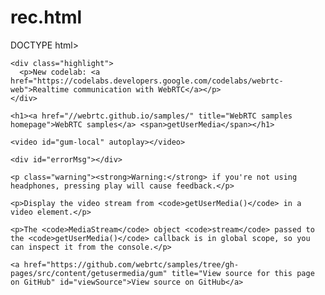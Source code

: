 # rec.html
DOCTYPE html>
<!--
 *  Copyright (c) 2015 The WebRTC project authors. All Rights Reserved.
 *
 *  Use of this source code is governed by a BSD-style license
 *  that can be found in the LICENSE file in the root of the source
 *  tree.
-->
<html>
<head>

  <meta charset="utf-8">
  <meta name="description" content="WebRTC code samples">
  <meta name="viewport" content="width=device-width, user-scalable=yes, initial-scale=1, maximum-scale=1">
  <meta itemprop="description" content="Client-side WebRTC code samples">
  <meta itemprop="image" content="../../../images/webrtc-icon-192x192.png">
  <meta itemprop="name" content="WebRTC code samples">
  <meta name="mobile-web-app-capable" content="yes">
  <meta id="theme-color" name="theme-color" content="#ffffff">

  <base target="_blank">

  <title>getUserMedia</title>

  <link rel="icon" sizes="192x192" href="../../../images/webrtc-icon-192x192.png">
  <link href="//fonts.googleapis.com/css?family=Roboto:300,400,500,700" rel="stylesheet" type="text/css">
  <link rel="stylesheet" href="../../../css/main.css">

</head>

<body>

  <div id="container">

    <div class="highlight">
      <p>New codelab: <a href="https://codelabs.developers.google.com/codelabs/webrtc-web">Realtime communication with WebRTC</a></p>
    </div>

    <h1><a href="//webrtc.github.io/samples/" title="WebRTC samples homepage">WebRTC samples</a> <span>getUserMedia</span></h1>

    <video id="gum-local" autoplay></video>

    <div id="errorMsg"></div>

    <p class="warning"><strong>Warning:</strong> if you're not using headphones, pressing play will cause feedback.</p>

    <p>Display the video stream from <code>getUserMedia()</code> in a video element.</p>

    <p>The <code>MediaStream</code> object <code>stream</code> passed to the <code>getUserMedia()</code> callback is in global scope, so you can inspect it from the console.</p>

    <a href="https://github.com/webrtc/samples/tree/gh-pages/src/content/getusermedia/gum" title="View source for this page on GitHub" id="viewSource">View source on GitHub</a>
  </div>

  <script src="https://webrtc.github.io/adapter/adapter-latest.js"></script>
  <script src="../../../js/common.js"></script>
  <script src="js/main.js"></script>

  <script src="../../../js/lib/ga.js"></script>

</body>
</html>
